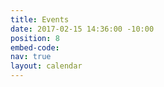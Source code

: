 ```yaml
---
title: Events
date: 2017-02-15 14:36:00 -10:00
position: 8
embed-code: 
nav: true
layout: calendar
---
```


